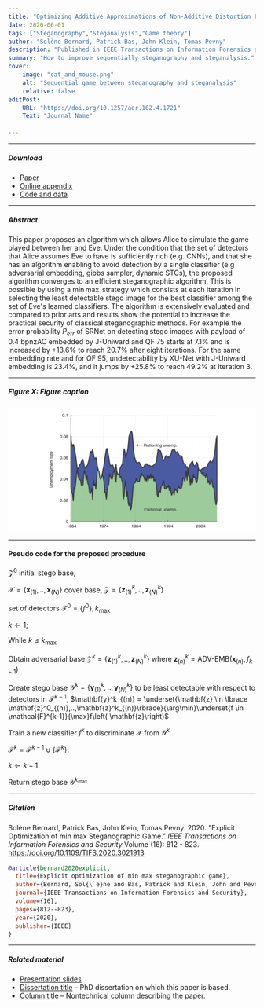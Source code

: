 ```yaml
---
title: "Optimizing Additive Approximations of Non-Additive Distortion Functions" 
date: 2020-06-01
tags: ["Steganography","Steganalysis","Game theory"]
author: "Solène Bernard, Patrick Bas, John Klein, Tomas Pevny"
description: "Published in IEEE Transactions on Information Forensics and Security, 2020." 
summary: "How to improve sequentially steganography and steganalysis." 
cover:
    image: "cat_and_mouse.png"
    alt: "Sequential game between steganography and steganalysis"
    relative: false
editPost:
    URL: "https://doi.org/10.1257/aer.102.4.1721"
    Text: "Journal Name"

---
```


---

##### Download

+ [Paper](paper1.pdf)
+ [Online appendix](appendix1.pdf)
+ [Code and data](https://github.com/pmichaillat/job-rationing)

---

##### Abstract

This paper proposes an algorithm which allows Alice to simulate the game played between her and Eve. Under the condition that the set of detectors that Alice assumes Eve to have is sufficiently rich (e.g. CNNs), and that she has an algorithm enabling to avoid detection by a single classifier (e.g adversarial embedding, gibbs sampler, dynamic STCs), the proposed algorithm converges to an efficient steganographic algorithm. This is possible by using a $\min\max$ strategy which consists at each iteration in selecting the least detectable stego image for the best classifier among the set of Eve's learned classifiers. The algorithm is extensively evaluated and compared to prior arts and results show the potential to increase the practical security of classical steganographic methods. For example the error probability $P_{err}$ of SRNet on detecting stego images with payload of 0.4 bpnzAC embedded by J-Uniward and QF 75 starts at 7.1\% and is increased by +13.6\% to reach 20.7\% after eight iterations. For the same embedding rate and for QF 95, undetectability by XU-Net with J-Uniward embedding is 23.4\%, and it jumps by +25.8\% to reach 49.2\% at iteration 3.

---

##### Figure X: Figure caption

![](paper1.png)

---

#### Pseudo code for the proposed procedure

$\mathcal{Z}^{0}$ initial stego base, 

$\mathcal{X} =\left\lbrace \mathbf{x}_{(1)},..,\mathbf{x}_{(N)} \right\rbrace$ cover base, 
$\mathcal{Z} = \left\lbrace \mathbf{z}^k_{(1)},..,\mathbf{z}^k_{(N)} \right\rbrace$

set of detectors $\mathcal{F}^0 = \left\lbrace f^0 \right\rbrace, k_{\max}$

$k \leftarrow 1$;

While $k \leq k_{\max}$

Obtain adversarial base $\mathcal{Z}^{k}=\left\lbrace \mathbf{z}^k_{(1)},..,\mathbf{z}^k_{(N)} \right\rbrace$ where $\mathbf{z}^k_{(n)}=\text{ADV-EMB}\left(\mathbf{x}_{(n)},f_{k-1}\right)$

Create stego base $\mathcal{Y}^{k}= \left\lbrace \mathbf{y}^k_{(1)},..,\mathbf{y}^k_{(N)} \right\rbrace$ to be least detectable with respect to detectors in  $\mathcal{F}^{k-1}$, $\mathbf{y}^k_{(n)} = \underset{\mathbf{z} \in \lbrace \mathbf{z}^0_{(n)},..,\mathbf{z}^k_{(n)}\rbrace}{\arg\min}\underset{f \in \mathcal{F}^{k-1}}{\max}f\left( \mathbf{z}\right)$

Train a new classifier $f^k$ to discriminate $\mathcal{X}$ from $\mathcal{Y}^{k}$
  
$\mathcal{F}^k = \mathcal{F}^{k-1} \cup \{\mathcal{F}^k\}.$

$k \leftarrow k+1$

Return stego base $\mathcal{Y}^{k_{\max}}$

---

##### Citation

Solène Bernard, Patrick Bas, John Klein, Tomas Pevny. 2020. "Explicit Optimization of min max Steganographic Game." *IEEE Transactions on Information Forensics and Security* Volume (16): 812 - 823. https://doi.org/10.1109/TIFS.2020.3021913

```BibTeX
@article{bernard2020explicit,
  title={Explicit optimization of min max steganographic game},
  author={Bernard, Sol{\`e}ne and Bas, Patrick and Klein, John and Pevny, Tomas},
  journal={IEEE Transactions on Information Forensics and Security},
  volume={16},
  pages={812--823},
  year={2020},
  publisher={IEEE}
}
```

---

##### Related material

+ [Presentation slides](presentation1.pdf)
+ [Dissertation title](https://escholarship.org/uc/item/7jr3m96r) – PhD dissertation on which this paper is based.
+ [Column title](https://cep.lse.ac.uk/pubs/download/cp365.pdf) – Nontechnical column describing the paper.

